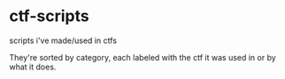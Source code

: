 # ctf-scripts
scripts i've made/used in ctfs

They're sorted by category, each labeled with the ctf it was used in or by what it does.
